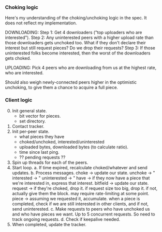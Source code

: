 ### Choking logic
Here's my understanding of the choking/unchoking logic in the spec. It does not
reflect my implementation.

DOWNLOADING:
Step 1: Get 4 downloaders ("top uploaders who are interested").
Step 2: Any uninterested peers with a higher upload rate than those downloaders
        gets unchoked too.
        What if they don't declare their interest but still request pieces?
        Do we drop their requests?
Step 3: If those uninterested folks become interested, then the worst of the
        downloaders gets choked.

UPLOADING:
Pick 4 peers who are downloading from us at the highest rate, who are
interested.

Should also weigh newly-connected peers higher in the optimistic unchoking, to give
them a chance to acquire a full piece.

### Client logic
0. Init general state.
   - bit vector for pieces.
   - set directory.
1. Contact tracker.
2. Init per-peer state.
   - what pieces they have
   - choked/unchoked, interested/uninterested
   - uploaded bytes, downloaded bytes (to calculate ratio).
   - time since last ping.
   - ?? pending requests ??
3. Spin up threads for each of the peers.
4. Start loop.
   a. If time expired, recalculate choked/whatever and send updates.
   b. Process messages.
        choke -> update our state.
        unchoke -> "
        interested -> "
        uninterested -> "
        have -> if they now have a piece that we're interested in, express
                that interest.
        bitfield -> update our state.
        request -> if they're choked, drop it.
                   if request size too big, drop it.
                   if not, actually give them the block.
                   may require rate-limiting at some point.
        piece -> assuming we requested it, accumulate.
                 when a piece is completed, check if we are still interested
                 in other clients, and if not, send uninterested.
   c. Make requests to peers who have unchoked us and who have pieces we want.
      Up to 5 concurrent requests. So need to track ongoing requests.
   d. Check if keepalive needed.
5. When completed, update the tracker.
